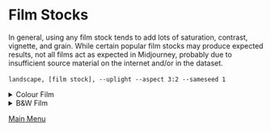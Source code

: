 # Film Stocks
In general, using any film stock tends to add lots of saturation, contrast, vignette, and grain. While certain popular film stocks may produce expected results, not all films act as expected in Midjourney, probably due to insufficient source material on the internet and/or in the dataset.

`landscape, [film stock], --uplight --aspect 3:2 --sameseed 1`

<details><summary>Colour Film</summary>
<p>

**Kodak Portra 160**
![Kodak-Portra-160](/filmstocks/images/landscape_Kodak_Portra_160.png)

**Kodak Portra 400**
![Kodak-Portra-400](/filmstocks/images/landscape_Kodak_Portra_400.png)

**Kodak Portra 800**
![Kodak-Portra-800](/filmstocks/images/landscape_Kodak_Portra_800.png)

**Kodak Ektachrome 100**
![Kodak-Ektachrome-100](/filmstocks/images/landscape_Kodak_Ektachrome_100.png)

**Kodak Ektar 100**
![Kodak-Ektar-100](/filmstocks/images/landscape_Kodak_Ektar_100.png)

**Lomo 400**
![Lomo-400](/filmstocks/images/landscape_Lomo_400.png)

**Cinestill 800T**
![Cinestill-800-T](/filmstocks/images/landscape_Cinestill_800T.png)

</p>
</details>

<details><summary>B&W Film</summary>
<p>

**Ilford HP5 Plus 400**
![Ilford-HP5-Plus-400](/filmstocks/images/landscape_Ilford_HP5_Plus_400.png)

**Ilford Pan F Plus 50**
![Ilford-Pan-F-Plus-50](/filmstocks/images/landscape_Ilford_Pan_F_Plus_50.png)

**Kodak T-Max 400**
![Kodak-T-Max-400](/filmstocks/images/landscape_Kodak_T-Max_400.png)

**Kodak Tri-X 400**
![Kodak-Tri-X-400](/filmstocks/images/landscape_Kodak_Tri-X_400.png)

**Ilford Delta 3200**
![Ilford-Delta-3200](/filmstocks/images/landscape_Ilford_Delta_3200.png)

**Ilford Delta 100**
![Ilford-Delta-100](/filmstocks/images/landscape_Ilford_Delta_100.png)

</p>
</details>

[Main Menu](https://github.com/ymgenesis/Midjourney-Photography-Resource)
